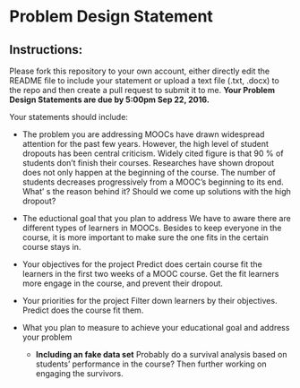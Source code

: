 # Problem Design Statement

## Instructions:

Please fork this repository to your own account, either directly edit the README file to include your statement or upload a text file (.txt, .docx) to the repo and then create a pull request to submit it to me. **Your Problem Design Statements are due by 5:00pm Sep 22, 2016.**

Your statements should include:

* The problem you are addressing
MOOCs have drawn widespread attention for the past few years.  However, the high level of student dropouts has been central criticism.  Widely cited figure is that 90 % of students don’t finish their courses.  Researches have shown dropout does not only happen at the beginning of the course.  The number of students decreases progressively from a MOOC’s beginning to its end.  What’ s the reason behind it?  Should we come up solutions with the high dropout?

* The eductional goal that you plan to address
We have to aware there are different types of learners in MOOCs.  Besides to keep everyone in the course, it is more important to make sure the one fits in the certain course stays in.  
  
* Your objectives for the project
Predict does certain course fit the learners in the first two weeks of a MOOC course.  Get the fit learners more engage in the course, and prevent their dropout. 
  
* Your priorities for the project
Filter down learners by their objectives.  Predict does the course fit them.  

* What you plan to measure to achieve your educational goal and address your problem
    * **Including an fake data set**
Probably do a survival analysis based on students’ performance in the course?   Then further working on engaging the survivors.
